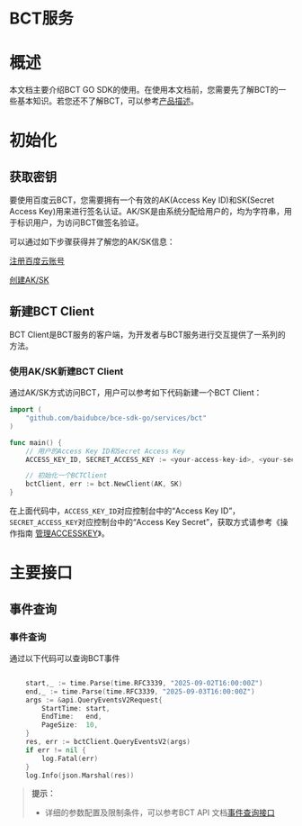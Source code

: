 # BCT服务

# 概述

本文档主要介绍BCT GO SDK的使用。在使用本文档前，您需要先了解BCT的一些基本知识。若您还不了解BCT，可以参考[产品描述](https://cloud.baidu.com/doc/BCT/s/1jwvxn6wt)。

# 初始化

## 获取密钥

要使用百度云BCT，您需要拥有一个有效的AK(Access Key ID)和SK(Secret Access Key)用来进行签名认证。AK/SK是由系统分配给用户的，均为字符串，用于标识用户，为访问BCT做签名验证。

可以通过如下步骤获得并了解您的AK/SK信息：

[注册百度云账号](https://login.bce.baidu.com/reg.html?tpl=bceplat&from=portal)

[创建AK/SK](https://console.bce.baidu.com/iam/#/iam/accesslist)

## 新建BCT Client

BCT Client是BCT服务的客户端，为开发者与BCT服务进行交互提供了一系列的方法。

### 使用AK/SK新建BCT Client

通过AK/SK方式访问BCT，用户可以参考如下代码新建一个BCT Client：

```go
import (
	"github.com/baidubce/bce-sdk-go/services/bct"
)

func main() {
	// 用户的Access Key ID和Secret Access Key
	ACCESS_KEY_ID, SECRET_ACCESS_KEY := <your-access-key-id>, <your-secret-access-key>

	// 初始化一个BCTClient
	bctClient, err := bct.NewClient(AK, SK)
}
```

在上面代码中，`ACCESS_KEY_ID`对应控制台中的“Access Key ID”，`SECRET_ACCESS_KEY`对应控制台中的“Access Key Secret”，获取方式请参考《操作指南 [管理ACCESSKEY](https://cloud.baidu.com/doc/IAM/s/ojwvynrqn)》。

# 主要接口

## 事件查询

### 事件查询
通过以下代码可以查询BCT事件

```go

    start,_ := time.Parse(time.RFC3339, "2025-09-02T16:00:00Z")
    end,_ := time.Parse(time.RFC3339, "2025-09-03T16:00:00Z")
    args := &api.QueryEventsV2Request{
        StartTime: start,
        EndTime:   end,
        PageSize:  10,
	}
    res, err := bctClient.QueryEventsV2(args)
    if err != nil {
        log.Fatal(err)
	}
    log.Info(json.Marshal(res))	
```
> **提示：**
> - 详细的参数配置及限制条件，可以参考BCT API 文档[事件查询接口](https://cloud.baidu.com/doc/BCT/s/Kkdsj7q07#%E6%9F%A5%E8%AF%A2v2%E6%8E%A5%E5%8F%A3)
